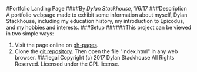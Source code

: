 #Portfolio Landing Page
####By _Dylan Stackhouse_, 1/6/17
###Description
A portfolio webpage made to exhibit some information about myself, Dylan Stackhouse, including my education history, my introduction to Epicodus, and my hobbies and interests.
###Setup
######This project can be viewed in two simple ways:
1. Visit the page online on [gh-pages](https://github.io/DylanCStack/portfolio-project).
2. Clone the [git repository](https://github.com/DylanCStack/portfolio-project). Then open the file "index.html" in any web browser.
###legal
Copyright (c) 2017 Dylan Stackhouse All Rights Reserved.
Licensed under the GPL license.

